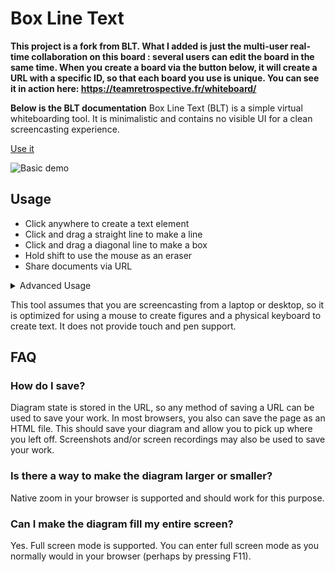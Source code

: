 Box Line Text
=============
**This project is a fork from BLT. 
What I added is just the multi-user real-time collaboration on this board : several users can edit the board in the same time. When you create a board via the button below, it will create a URL with a specific ID, so that each board you use is unique.
You can see it in action here: https://teamretrospective.fr/whiteboard/**


**Below is the BLT documentation**
Box Line Text (BLT) is a simple virtual whiteboarding tool. It is minimalistic and contains no visible UI for a clean screencasting experience.

[Use it](https://box-line-text.netlify.app/)

![Basic demo](media/demo.gif)

Usage
-----

- Click anywhere to create a text element
- Click and drag a straight line to make a line
- Click and drag a diagonal line to make a box
- Hold shift to use the mouse as an eraser
- Share documents via URL

<details>
<summary>Advanced Usage</summary>

- Press Ctrl-z to undo creating elements
- Press Ctrl and drag an element to move it
- Press Ctrl and drag the background to move all elements
- Immediately after creating an element, use the arrow keys to cycle through a few basic styles:
    - Boxes - Background colors
    - Lines - Arrows
    - Floating text - Double size, quad size, vertical
</details>    

This tool assumes that you are screencasting from a laptop or desktop, so it is optimized for using a mouse to create figures and a physical keyboard to create text. It does not provide touch and pen support.

FAQ
---

### How do I save?

Diagram state is stored in the URL, so any method of saving a URL can be used to save your work. In most browsers, you also can save the page as an HTML file. This should save your diagram and allow you to pick up where you left off. Screenshots and/or screen recordings may also be used to save your work.

### Is there a way to make the diagram larger or smaller?

Native zoom in your browser is supported and should work for this purpose.

### Can I make the diagram fill my entire screen?

Yes. Full screen mode is supported. You can enter full screen mode as you normally would in your browser (perhaps by pressing F11).

